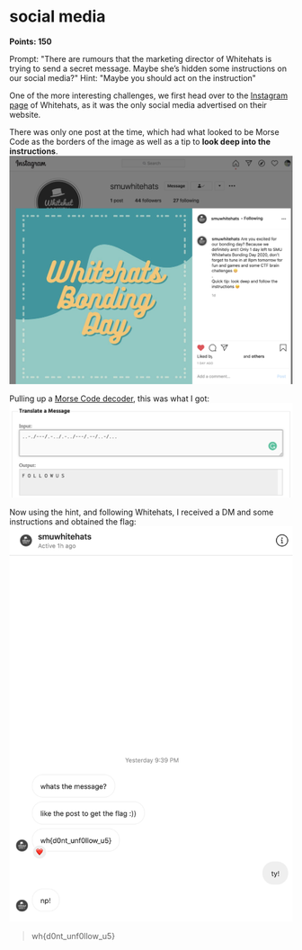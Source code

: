 # social media
**Points: 150**

Prompt: "There are rumours that the marketing director of Whitehats is trying to send a secret message. Maybe she’s hidden some instructions on our social media?"
Hint: "Maybe you should act on the instruction"

One of the more interesting challenges, we first head over to the [Instagram page](https://www.instagram.com/smuwhitehats/) of Whitehats, as it was the only social media advertised on their website.

There was only one post at the time, which had what looked to be Morse Code as the borders of the image as well as a tip to **look deep into the instructions**.
![Post](post.png)

Pulling up a [Morse Code decoder](https://morsecode.world/international/translator.html), this was what I got:
![Follow us](morse.png)

Now using the hint, and following Whitehats, I received a DM and some instructions and obtained the flag:
![Flag](flag.png)
> wh{d0nt_unf0llow_u5}
